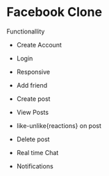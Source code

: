 # Facebook Clone
 
Functionallity 

* Create Account 

* Login

* Responsive 

* Add friend 

* Create post 

* View Posts 

* like-unlike{reactions} on post

* Delete post 

* Real time Chat

* Notifications
